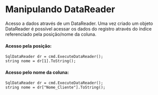 # Manipulando DataReader
Acesso a dados através de um DataReader. Uma vez criado um objeto DataReader é possível acessar os dados do registro através do índice referenciado pela posição/nome da coluna.

#### Acesso pela posição:
```
SqlDataReader dr = cmd.ExecuteDataReader();
string nome = dr[1].ToString();
```
#### Acesso pelo nome da coluna:
```
SqlDataReader dr = cmd.ExecuteDataReader();
string nome = dr["Nome_Cliente"].ToString();
```

 

 

 

 
